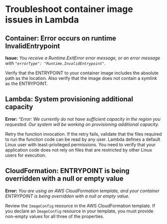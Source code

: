 # Troubleshoot container image issues in Lambda<a name="troubleshooting-images"></a>

## Container: Error occurs on runtime InvalidEntrypoint<a name="troubleshooting-images-entry"></a>

**Issue:** *You receive a Runtime\.ExitError error message, or an error message with `"errorType": "Runtime.InvalidEntrypoint"`\.*

Verify that the ENTRYPOINT to your container image includes the absolute path as the location\. Also verify that the image does not contain a symlink as the ENTRYPOINT\. 

## Lambda: System provisioning additional capacity<a name="troubleshooting-images-capacity"></a>

**Error:** *“Error: We currently do not have sufficient capacity in the region you requested\. Our system will be working on provisioning additional capacity\.*

Retry the function invocation\. If the retry fails, validate that the files required to run the function code can be read by any user\. Lambda defines a default Linux user with least\-privileged permissions\. You need to verify that your application code does not rely on files that are restricted by other Linux users for execution\. 

## CloudFormation: ENTRYPOINT is being overridden with a null or empty value<a name="troubleshooting-images-cfn"></a>

**Error:** *You are using an AWS CloudFormation template, and your container ENTRYPOINT is being overridden with a null or empty value\.*

Review the `ImageConfig` resource in the AWS CloudFormation template\. If you declare an `ImageConfig` resource in your template, you must provide non\-empty values for all three of the properties\.